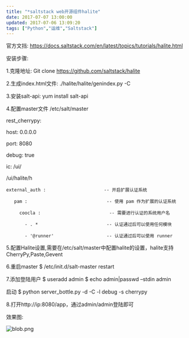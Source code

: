```yaml
---
title: "*saltstack web开源组件halite"
date: 2017-07-07 13:00:00
updated: 2017-07-06 13:09:20
tags: ["Python","运维","Saltstack"]
---
```

官方文挡: https://docs.saltstack.com/en/latest/topics/tutorials/halite.html

  

安装步骤:

1.克隆地址: Git clone https://github.com/saltstack/halite

2.生成index.html文件: ./halite/halite/genindex.py -C  

3.安装salt-api:  yum install salt-api

4.配置master文件 /etc/salt/master

 
 
 rest_cherrypy:

  host: 0.0.0.0

  port: 8080

  debug: true

ic: /ui/

 /ui/halite/h

    external_auth :                      -- 开启扩展认证系统

       pam :                              -- 使用 pam 作为扩展的认证系统

         coocla :                          -- 需要进行认证的系统用户名

           - . *                          -- 认证通过后可以使用任何模块

           - '@runner'                    -- 认证通过后可以使用 runner

5.配置Halite设置,需要在/etc/salt/master中配置halite的设置，halite支持CherryPy,Paste,Gevent

6.重启master $ /etc/init.d/salt-master restart

7.添加登陆用户 $ useradd admin  $ echo admin|passwd –stdin admin

启动 $ python server_bottle.py -d -C -l debug -s cherrypy

8.打开http://ip:8080/app，通过admin/admin登陆即可

  

效果图:

![blob.png](/uploads/ueditor/php/upload/image/20170706/1499304373.png)

